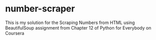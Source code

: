 # number-scraper
This is my solution for the Scraping Numbers from HTML using BeautifulSoup assignment from Chapter 12 of Python for Everybody on Coursera
